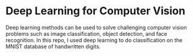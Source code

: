 # Deep Learning for Computer Vision

Deep learning methods can be used to solve challenging computer vision problems such as image classification, object detection, and face recognition.  In this repo, I used deep learning to do classification on the MNIST database of handwritten digits.
